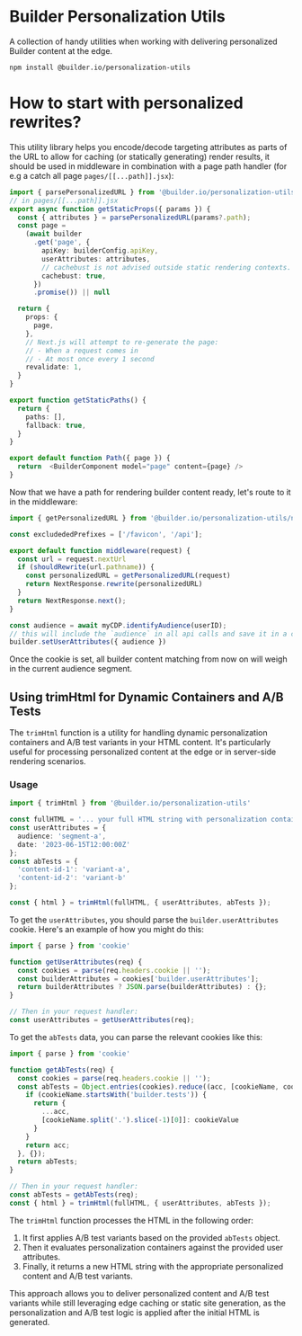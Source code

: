 # Builder Personalization Utils

A collection of handy utilities when working with delivering personalized Builder content at the edge.

```
npm install @builder.io/personalization-utils
```

# How to start with personalized rewrites? 

This utility library helps you encode/decode targeting attributes as parts of the URL to allow for caching (or statically generating) render results, it should be used in middleware in combination with a page path handler (for e.g a catch all page `pages/[[...path]].jsx`):

```ts
import { parsePersonalizedURL } from '@builder.io/personalization-utils/next'
// in pages/[[...path]].jsx
export async function getStaticProps({ params }) {
  const { attributes } = parsePersonalizedURL(params?.path);
  const page =
    (await builder
      .get('page', {
        apiKey: builderConfig.apiKey,
        userAttributes: attributes,
        // cachebust is not advised outside static rendering contexts.
        cachebust: true,
      })
      .promise()) || null

  return {
    props: {
      page,
    },
    // Next.js will attempt to re-generate the page:
    // - When a request comes in
    // - At most once every 1 second
    revalidate: 1,
  }
}

export function getStaticPaths() {
  return {
    paths: [],
    fallback: true,
  }
}

export default function Path({ page }) {
  return  <BuilderComponent model="page" content={page} />
}
```

Now that we have a path for rendering builder content ready, let's route to it in the middleware:
```ts
import { getPersonalizedURL } from '@builder.io/personalization-utils/next'

const excludededPrefixes = ['/favicon', '/api'];

export default function middleware(request) {
  const url = request.nextUrl
  if (shouldRewrite(url.pathname)) {
    const personalizedURL = getPersonalizedURL(request)
    return NextResponse.rewrite(personalizedURL)
  }
  return NextResponse.next();
}
```

```typescript
const audience = await myCDP.identifyAudience(userID);
// this will include the `audience` in all api calls and save it in a cookie `builder.userAttributes`
builder.setUserAttributes({ audience })
```

Once the cookie is set, all builder content matching from now on will weigh in the current audience segment.

## Using trimHtml for Dynamic Containers and A/B Tests

The `trimHtml` function is a utility for handling dynamic personalization containers and A/B test variants in your HTML content. It's particularly useful for processing personalized content at the edge or in server-side rendering scenarios.

### Usage

```typescript
import { trimHtml } from '@builder.io/personalization-utils'

const fullHTML = '... your full HTML string with personalization containers and A/B test variants ...';
const userAttributes = {
  audience: 'segment-a',
  date: '2023-06-15T12:00:00Z'
};
const abTests = {
  'content-id-1': 'variant-a',
  'content-id-2': 'variant-b'
};

const { html } = trimHtml(fullHTML, { userAttributes, abTests });
```

To get the `userAttributes`, you should parse the `builder.userAttributes` cookie. Here's an example of how you might do this:

```typescript
import { parse } from 'cookie'

function getUserAttributes(req) {
  const cookies = parse(req.headers.cookie || '');
  const builderAttributes = cookies['builder.userAttributes'];
  return builderAttributes ? JSON.parse(builderAttributes) : {};
}

// Then in your request handler:
const userAttributes = getUserAttributes(req);
```

To get the `abTests` data, you can parse the relevant cookies like this:

```typescript
import { parse } from 'cookie'

function getAbTests(req) {
  const cookies = parse(req.headers.cookie || '');
  const abTests = Object.entries(cookies).reduce((acc, [cookieName, cookieValue]) => {
    if (cookieName.startsWith('builder.tests')) {
      return {
        ...acc,
        [cookieName.split('.').slice(-1)[0]]: cookieValue
      }
    }
    return acc;
  }, {});
  return abTests;
}

// Then in your request handler:
const abTests = getAbTests(req);
const { html } = trimHtml(fullHTML, { userAttributes, abTests });
```

The `trimHtml` function processes the HTML in the following order:
1. It first applies A/B test variants based on the provided `abTests` object.
2. Then it evaluates personalization containers against the provided user attributes.
3. Finally, it returns a new HTML string with the appropriate personalized content and A/B test variants.

This approach allows you to deliver personalized content and A/B test variants while still leveraging edge caching or static site generation, as the personalization and A/B test logic is applied after the initial HTML is generated.